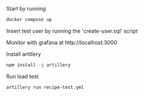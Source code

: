 Start by running
```bash
docker compose up
```

Insert test user by running the 'create-user.sql' script

Monitor with grafana at http://localhost:3000

Install artillery

```bash
npm install -g artillery
```

Run load test
```bash
artillery run recipe-test.yml
```

